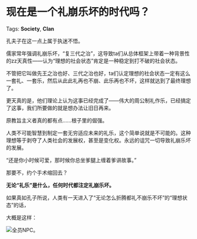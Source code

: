 # 现在是一个礼崩乐坏的时代吗？

Tags: **Society**, **Clan**

孔夫子在这一点上属于执迷不悟。

儒家常年强调礼崩乐坏，“复三代之治”，这导致ta们从总体框架上带着一种背景性的zz天真性——认为“理想的社会状态”肯定是一种稳定到打不破的社会状态。

不管把它叫做先王之治也好、三代之治也好，ta们认定理想的社会状态一定有这么一套礼、一套乐，然后从此此礼再也不崩、此乐再也不坏，这样就达到了最终理想了。

更天真的是，他们理论上认为这事已经完成了——伟大的周公制礼作乐，已经搞定了这事，我们所要做的就是想办法让旧日再来。

原教旨主义者真的都有点……根子里的倔强。

人类不可能智慧到制定一套无穷适应未来的礼乐，这个简单说就是不可能的。这种理想等于剥夺了人类社会的发展权，甚至是变化权。永远的诅咒一切导致礼崩乐坏的发展。

“还是你小时候可爱，那时候你总坐爹腿上缠着爹讲故事。”

那要不，约个手术缩回去？

**无论“礼乐”是什么，任何时代都注定礼崩乐坏。**

如果真如孔子所说，人类有一天进入了“无论怎么折腾都礼不崩乐不坏”的“理想状态”的话，

大概是这样：

![](https://pic2.zhimg.com/50/v2-d760abda1ae2f32ae324a6699015dbb9_hd.jpg?source=1940ef5c)全员NPC。



